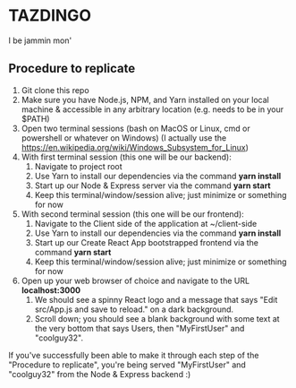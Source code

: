 # TAZDINGO

I be jammin mon'

## Procedure to replicate

1. Git clone this repo
2. Make sure you have Node.js, NPM, and Yarn installed on your local machine & accessible in any arbitrary location (e.g. needs to be in your $PATH)
3. Open two terminal sessions (bash on MacOS or Linux, cmd or powershell or whatever on Windows) (I actually use the https://en.wikipedia.org/wiki/Windows_Subsystem_for_Linux)
4. With first terminal session (this one will be our backend):
    1. Navigate to project root 
    2. Use Yarn to install our dependencies via the command **yarn install**
    3. Start up our Node & Express server via the command **yarn start**
    4. Keep this terminal/window/session alive; just minimize or something for now
5. With second terminal session (this one will be our frontend):
   1. Navigate to the Client side of the application at ~/client-side
   2. Use Yarn to install our dependencies via the command **yarn install**
   3. Start up our Create React App bootstrapped frontend via the command **yarn start**
   4. Keep this terminal/window/session alive; just minimize or something for now
6. Open up your web browser of choice and navigate to the URL **localhost:3000**
   1. We should see a spinny React logo and a message that says "Edit src/App.js and save to reload." on a dark background.
   2. Scroll down; you should see a blank background with some text at the very bottom that says Users, then "MyFirstUser" and "coolguy32". 

If you've successfully been able to make it through each step of the "Procedure to replicate", you're being served "MyFirstUser" and "coolguy32" from the Node & Express backend :) 